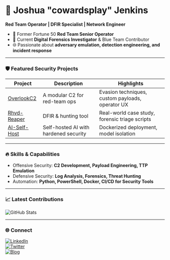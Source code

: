 # 👋 Joshua "cowardsplay" Jenkins

**Red Team Operator | DFIR Specialist | Network Engineer**

- 🔴 Former Fortune 50 **Red Team Senior Operator**  
- 🔵 Current **Digital Forensics Investigator** & Blue Team Contributor  
- 🌐 Passionate about **adversary emulation, detection engineering, and incident response**

---

### 🛡️ Featured Security Projects

| Project | Description | Highlights |
|---------|------------|-----------|
| [OverlookC2](https://github.com/cowardsplay/OverlookC2) | A modular C2 for red-team ops | Evasion techniques, custom payloads, operator UX |
| [Rhvd-Reaper](https://github.com/cowardsplay/Rhvd-Reaper) | DFIR & hunting tool | Real-world case study, forensic triage scripts |
| [AI-Self-Host](https://github.com/cowardsplay/AI-Self-Host) | Self-hosted AI with hardened security | Dockerized deployment, model isolation |

---

### 🔥 Skills & Capabilities

- Offensive Security: **C2 Development, Payload Engineering, TTP Emulation**
- Defensive Security: **Log Analysis, Forensics, Threat Hunting**
- Automation: **Python, PowerShell, Docker, CI/CD for Security Tools**

---

### 📈 Latest Contributions

![GitHub Stats](https://github-readme-stats.vercel.app/api?username=cowardsplay&show_icons=true&theme=dark)

---

### 🌐 Connect

[![LinkedIn](https://img.shields.io/badge/LinkedIn-Connect-blue)](https://www.linkedin.com/in/YOUR-LINK)  
[![Twitter](https://img.shields.io/badge/Twitter-Follow-1DA1F2)](https://twitter.com/YOUR-HANDLE)  
[![Blog](https://img.shields.io/badge/Blog-Read-lightgrey)](https://yourblog.com)
